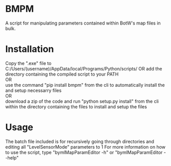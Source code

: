 # BMPM
 A script for manipulating parameters contained within BotW's map files in bulk.

# Installation
 Copy the ".exe" file to C:/Users/(username)/AppData/local/Programs/Python/scripts/ OR add the directory containing the compiled script to your PATH
 <br>
 OR
 <br>
 use the command "pip install bmpm" from the cli to automatically install the and setup necessarry files
 <br>
 OR
 <br>
 download a zip of the code and run "python setup.py install" from the cli within the directory containing the files to install and setup the files

# Usage
 The batch file included is for recursively going through directories and editing all "LevelSensorMode" parameters to 1
 For more information on how to use the script, type "bymlMapParamEditor -h" or "bymlMapParamEditor --help"
